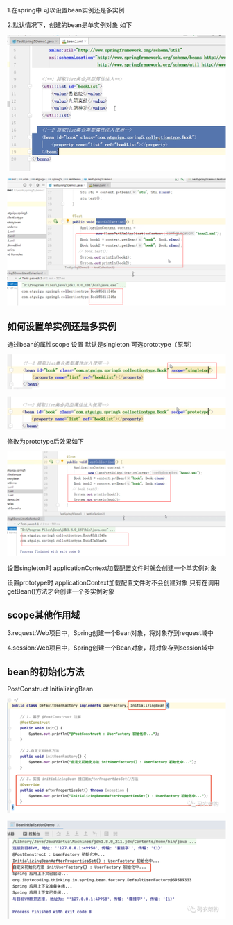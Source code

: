 1.在spring中 可以设置bean实例还是多实例

2.默认情况下，创建的bean是单实例对象 如下

![img_34.png](img_34.png)

![img_33.png](img_33.png)

如何设置单实例还是多实例
---
通过bean的属性scope 设置 默认是singleton 可选prototype（原型）

![img_35.png](img_35.png)

![img_36.png](img_36.png)

修改为prototype后效果如下

![img_37.png](img_37.png)

设置singleton时 applicationContext加载配置文件时就会创建一个单实例对象

设置prototype时 applicationContext加载配置文件时不会创建对象 只有在调用getBean()方法才会创建一个多实例对象

scope其他作用域
---
3.request:Web项目中，Spring创建一个Bean对象，将对象存到request域中

4.session:Web项目中，Spring创建一个Bean对象，将对象存到session域中

bean的初始化方法
---

PostConstruct InitializingBean 

![img_136.png](img_136.png)


![img_137.png](img_137.png)